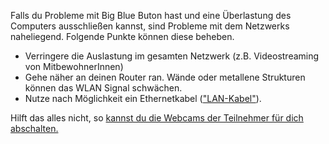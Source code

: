 Falls du Probleme mit Big Blue Buton hast und eine Überlastung des Computers ausschließen kannst, sind Probleme mit dem Netzwerks naheliegend. Folgende Punkte können diese beheben.
* Verringere die Auslastung im gesamten Netzwerk (z.B. Videostreaming von MitbewohnerInnen)
* Gehe näher an deinen Router ran. Wände oder metallene Strukturen können das WLAN Signal schwächen.
* Nutze nach Möglichkeit ein Ethernetkabel (["LAN-Kabel"](https://static.tp-link.com/res/upfile/faq/20160111030609.jpg)).


Hilft das alles nicht, so [kannst du die Webcams der Teilnehmer für dich abschalten.](disable_video.md)
